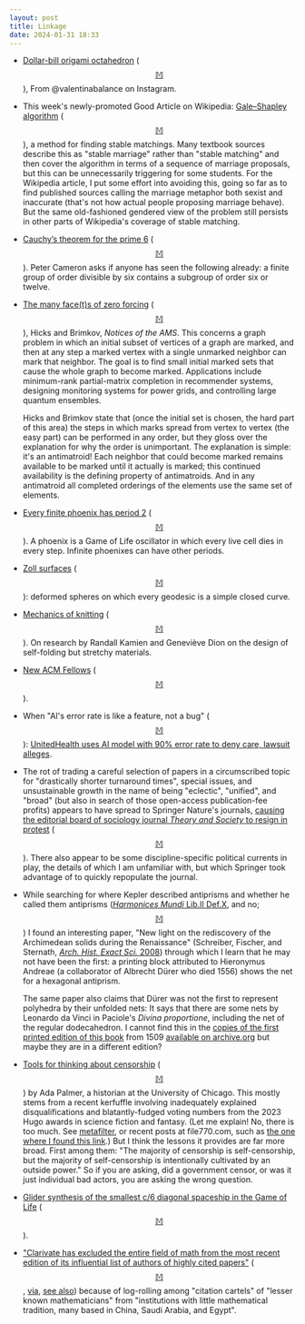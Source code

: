 ```yaml
---
layout: post
title: Linkage
date: 2024-01-31 18:33
---
```

* [Dollar-bill origami octahedron](https://www.instagram.com/valentinabalance/reel/CzkiQwkM3W1/) <span style="white-space:nowrap">([$$\mathbb{M}$$](https://mathstodon.xyz/@yurnidiot@mstdn.social/111762205982721807)), From @valentinabalance on Instagram.</span>

* This week's newly-promoted Good Article on Wikipedia: [Gale–Shapley algorithm](https://en.wikipedia.org/wiki/Gale%E2%80%93Shapley_algorithm) <span style="white-space:nowrap">([$$\mathbb{M}$$](https://mathstodon.xyz/@11011110/111772821241352363)),</span> a method for finding stable matchings. Many textbook sources describe this as "stable marriage" rather than "stable matching" and then cover the algorithm in terms of a sequence of marriage proposals, but this can be unnecessarily triggering for some students. For the Wikipedia article, I put some effort into avoiding this, going so far as to find published sources calling the marriage metaphor both sexist and inaccurate (that's not how actual people proposing marriage behave). But the same old-fashioned gendered view of the problem still persists in other parts of Wikipedia's coverage of stable matching.

* [Cauchy’s theorem for the prime 6](https://cameroncounts.wordpress.com/2024/01/18/cauchys-theorem-for-the-prime-6/) <span style="white-space:nowrap">([$$\mathbb{M}$$](https://mathstodon.xyz/@11011110/111778304457773109)).</span> Peter Cameron asks if anyone has seen the following already: a finite group of order divisible by six contains a subgroup of order six or twelve.

* [The many face(t)s of zero forcing](https://www.ams.org/journals/notices/202402/noti2874/noti2874.html) <span style="white-space:nowrap">([$$\mathbb{M}$$](https://mathstodon.xyz/@11011110/111784193418857450)),</span> Hicks and Brimkov, _Notices of the AMS_. This concerns a graph problem in which an initial subset of vertices of a graph are marked, and then at any step a marked vertex with a single unmarked neighbor can mark that neighbor. The goal is to find small initial marked sets that cause the whole graph to become marked. Applications include minimum-rank partial-matrix completion in recommender systems, designing monitoring systems for power grids, and controlling large quantum ensembles.

  Hicks and Brimkov state that (once the initial set is chosen, the hard part of this area) the steps in which marks spread from vertex to vertex (the easy part) can be performed in any order, but they gloss over the explanation for why the order is unimportant. The explanation is simple: it's an antimatroid! Each neighbor that could become marked remains available to be marked until it actually is marked; this continued availability is the defining property of antimatroids. And in any antimatroid all completed orderings of the elements use the same set of elements.

* [Every finite phoenix has period 2](https://cp4space.hatsya.com/2024/01/20/every-finite-phoenix-has-period-2/) <span style="white-space:nowrap">([$$\mathbb{M}$$](https://mathstodon.xyz/@OscarCunningham/111789215376710409)).</span> A phoenix is a Game of Life oscillator in which every live cell dies in every step. Infinite phoenixes can have other periods.

* [Zoll surfaces](https://en.wikipedia.org/wiki/Zoll_surface) <span style="white-space:nowrap">([$$\mathbb{M}$$](https://mathstodon.xyz/@gregeganSF/111295561241027519)):</span> deformed spheres on which every geodesic is a simple closed curve.

* [Mechanics of knitting](https://penntoday.upenn.edu/news/penn-sas-kamien-mechanics-knitting) <span style="white-space:nowrap">([$$\mathbb{M}$$](https://mathstodon.xyz/@oschene@mastodon.social/111807341708093891)).</span> On research by Randall Kamien and Geneviève Dion on the design of self-folding but stretchy materials.

* [New ACM Fellows](https://www.acm.org/media-center/2024/january/fellows-2023) <span style="white-space:nowrap">([$$\mathbb{M}$$](https://mathstodon.xyz/@fortnow@fediscience.org/111811869723079319)).</span>

* When "AI's error rate is like a feature, not a bug" <span style="white-space:nowrap">([$$\mathbb{M}$$](https://mathstodon.xyz/@11011110/111820659127604630)):</span> [UnitedHealth uses AI model with 90% error rate to deny care, lawsuit alleges](https://arstechnica.com/health/2023/11/ai-with-90-error-rate-forces-elderly-out-of-rehab-nursing-homes-suit-claims/).

* The rot of trading a careful selection of papers in a circumscribed topic for "drastically shorter turnaround times", special issues, and unsustainable growth in the name of being "eclectic", "unified", and "broad" (but also in search of those open-access publication-fee profits) appears to have spread to Springer Nature's journals, [causing the editorial board of sociology journal _Theory and Society_ to resign in protest](https://retractionwatch.com/2024/01/22/sociology-journals-entire-editorial-board-resigns-after-springer-nature-appointed-new-leadership/) <span style="white-space:nowrap">([$$\mathbb{M}$$](https://mathstodon.xyz/@11011110/111830282634542813)).</span> There also appear to be some discipline-specific political currents in play, the details of which I am unfamiliar with, but which Springer took advantage of to quickly repopulate the journal.

* While searching for where Kepler described antiprisms and whether he called them antiprisms ([_Harmonices Mundi_ Lib.II Def.X](https://archive.org/details/ioanniskepplerih00kepl/page/n65), and no; <span style="white-space:nowrap">[$$\mathbb{M}$$](https://mathstodon.xyz/@11011110/111834795059964745))</span> I found an interesting paper, "New light on the rediscovery of the Archimedean solids during the Renaissance" (Schreiber, Fischer, and Sternath, [_Arch. Hist. Exact Sci._ 2008](https://www.jstor.org/stable/41134285)) through which I learn that he may not have been the first: a printing block attributed to Hieronymus Andreae (a collaborator of Albrecht Dürer who died 1556) shows the net for a hexagonal antiprism.

  The same paper also claims that Dürer was not the first to represent polyhedra by their unfolded nets: It says that there are some nets by Leonardo da Vinci in Paciole's _Divina proportione_, including the net of the regular dodecahedron. I cannot find this in the [copies of the first printed edition of this book](https://archive.org/details/diuinaproportion00paci) from 1509 [available on archive.org](https://archive.org/details/divinaproportion00paci) but maybe they are in a different edition?

* [Tools for thinking about censorship](https://www.exurbe.com/tools-for-thinking-about-censorship/) <span style="white-space:nowrap">([$$\mathbb{M}$$](https://mathstodon.xyz/@11011110/111835608845922690))</span> by Ada Palmer, a historian at the University of Chicago. This mostly stems from a recent kerfuffle involving inadequately explained disqualifications and blatantly-fudged voting numbers from the 2023 Hugo awards in science fiction and fantasy. (Let me explain! No, there is too much. See [metafilter](https://www.metafilter.com/202241/Worldcon-does-it-again), or recent posts at file770.com, such as [the one where I found this link](https://file770.com/barkley-so-glad-you-didnt-ask-80/).) But I think the lessons it provides are far more broad. First among them: "The majority of censorship is self-censorship, but the majority of self-censorship is intentionally cultivated by an outside power." So if you are asking, did a government censor, or was it just individual bad actors, you are asking the wrong question.

* [Glider synthesis of the smallest c/6 diagonal spaceship in the Game of Life](https://conwaylife.com/forums/viewtopic.php?f=2&t=1557&p=176602#p176602) <span style="white-space:nowrap">([$$\mathbb{M}$$](https://mathstodon.xyz/@generations@mstdn.social/111838291261533992)).</span>

* ["Clarivate has excluded the entire field of math from the most recent edition of its influential list of authors of highly cited papers"](https://www.science.org/content/article/citation-cartels-help-some-mathematicians-and-their-universities-climb-rankings) <span style="white-space:nowrap">([$$\mathbb{M}$$](https://mathstodon.xyz/@11011110/111851983319189915),</span> [via](https://news.ycombinator.com/item?id=39202571), [see also](https://mathstodon.xyz/@highergeometer/111852633256580288)) because of log-rolling among "citation cartels" of "lesser known mathematicians" from "institutions with little mathematical tradition, many based in China, Saudi Arabia, and Egypt".